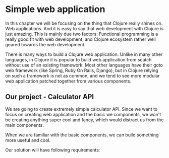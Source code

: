 # Simple web application

In this chapter we will be focusing on the thing that Clojure really shines on.
Web applications.
And it is easy to say that web development with Clojure is just amazing.
This is mainly due two factors:
Functional programming is a really good fit with web development,
and Clojure ecosystem rather well geared towards the web development.

There is many ways to build a Clojure web application.
Unlike in many other languages,
in Clojure it is popular to build web application from scatch without use of an existing framework.
Most other languages have their goto web framework (like Spring, Ruby On Rails, Django),
but in Clojure relying on such a framework is not as common,
and we tend to see more modular web application patched together from various components.

## Our project - Calculator API

 We are going to create extremely simple calculator API.
 Since we want to focus on creating web application and the basic we components,
 we won't be creating anything super cool and fancy,
 which would distract us from the main components.

 When we are familiar with the basic components,
 we can build something more useful and cool.

Our solution will have following requirements:
